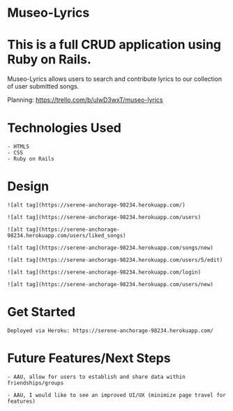 # Museo-Lyrics

# This is a full CRUD application using Ruby on Rails.

Museo-Lyrics allows users to search and contribute lyrics to our collection of user submitted songs.

Planning: https://trello.com/b/ulwD3wxT/museo-lyrics

# Technologies Used

    - HTML5
    - CSS
    - Ruby on Rails

# Design

    ![alt tag](https://serene-anchorage-98234.herokuapp.com/)

    ![alt tag](https://serene-anchorage-98234.herokuapp.com/users)

    ![alt tag](https://serene-anchorage-98234.herokuapp.com/users/liked_songs)

    ![alt tag](https://serene-anchorage-98234.herokuapp.com/songs/new)

    ![alt tag](https://serene-anchorage-98234.herokuapp.com/users/5/edit)

    ![alt tag](https://serene-anchorage-98234.herokuapp.com/login)

    ![alt tag](https://serene-anchorage-98234.herokuapp.com/users/new)



# Get Started
    
    Deployed via Heroku: https://serene-anchorage-98234.herokuapp.com/


# Future Features/Next Steps
    
    - AAU, allow for users to establish and share data within friendships/groups

    - AAU, I would like to see an improved UI/UX (minimize page travel for features)

